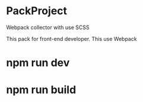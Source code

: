 # PackProject
Webpack collector with use SCSS

This pack for front-end developer. This use Webpack

# npm run dev

# npm run build
